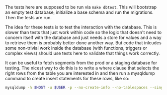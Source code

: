 The tests here are supposed to be run via `make dbtest`. This will bootstrap an empty test database, initialize a base schema and run the migrations. Then the tests are run.

The idea for these tests is to test the interaction with the database. This is slower than tests that just work within code so the logic that doesn't need to concern itself with the database and just needs a store for values and a way to retrieve them is probably better done another way. But code that inlcudes some non-trivial work inside the database (with functions, triggers or complex views) should use tests here to validate that things work correctly.

It can be useful to fetch segments from the prod or a staging database for testing. The nicest way to do this is to write a where clause that selects the right rows from the table you are interested in and then run a mysqldump command to create insert statements for these rows, like so:

```bash
mysqldump -h $HOST -u $USER -p --no-create-info --no-tablespaces --single-transaction live_grapher charts --where "id=3963" > grapher3963.sql
```
